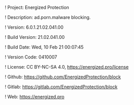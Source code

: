 ! Project: Energized Protection

! Description: ad.porn.malware blocking.

! Version: 6.0.1.21.02.041.00

! Build Version: 21.02.041.00

! Build Date: Wed, 10 Feb 21 00:07:45

! Version Code: 0410007

! License: CC BY-NC-SA 4.0, https://energized.pro/license

! Github: https://github.com/EnergizedProtection/block

! Gitlab: https://gitlab.com/EnergizedProtection/block


! Web: https://energized.pro
